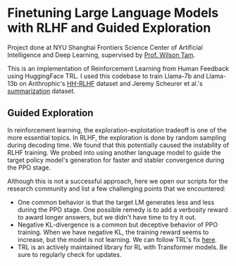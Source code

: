 # Finetuning Large Language Models with RLHF and Guided Exploration
Project done at NYU Shanghai Frontiers Science Center of Artificial Intelligence and Deep Learning, supervised by [Prof. Wilson Tam](https://shanghai.nyu.edu/academics/faculty/directory/yik-cheung-wilson-tam).

This is an implementation of Reinforcement Learning from Human Feedback using HuggingFace TRL. I used this codebase to train Llama-7b and Llama-13b on Anthrophic's [HH-RLHF](https://huggingface.co/datasets/Anthropic/hh-rlhf) dataset and Jeremy Scheurer et al.'s [summarization](https://huggingface.co/datasets/JeremyAlain/SLF5K) dataset. 

## Guided Exploration

In reinforcement learning, the exploration-exploitation tradeoff is one of the more essential topics. In RLHF, the exploration is done by random sampling during decoding time. We found that this potentially caused the instability of RLHF training. We probed into using another language model to guide the target policy model's generation for faster and stabler convergence during the PPO stage.

Although this is not a successful approach, here we open our scripts for the research community and list a few challenging points that we encountered:
* One common behavior is that the target LM generates less and less during the PPO stage. One possible remedy is to add a verbosity reward to award longer answers, but we didn't have time to try it out.
* Negative KL-divergence is a common but deceptive behavior of PPO training. When we have negative KL, the training reward seems to increase, but the model is not learning. We can follow TRL's fix [here](https://huggingface.co/docs/trl/how_to_train#what-is-the-concern-with-negative-kl-divergence).
* TRL is an actively maintained library for RL with Transformer models. Be sure to regularly check for updates.
